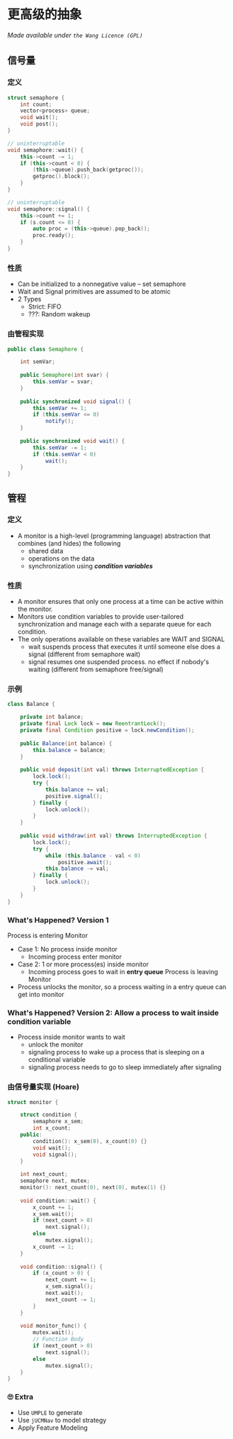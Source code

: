 # 更高级的抽象
###### Made available under ```the Wang Licence (GPL)```
## 信号量
### 定义
```cpp
struct semaphore {
    int count;
    vector<process> queue;
    void wait();
    void post();
}

// uninterruptable
void semaphore::wait() {
    this->count -= 1;
    if (this->count < 0) {
        (this->queue).push_back(getproc());
        getproc().block();
    }
}

// uninterruptable
void semaphore::signal() {
    this->count += 1;
    if (s.count <= 0) {
        auto proc = (this->queue).pop_back();
        proc.ready();
    }
}
```
### 性质
- Can be initialized to a nonnegative value – set semaphore
- Wait and Signal primitives are assumed to be atomic
- 2 Types
    - Strict: FIFO
    - ???: Random wakeup
### 由管程实现
```java
public class Semaphore {

    int semVar;
    
    public Semaphore(int svar) {
        this.semVar = svar;
    }
    
    public synchronized void signal() {
        this.semVar += 1;
        if (this.semVar <= 0)
            notify();
    }
    
    public synchronized void wait() {
        this.semVar -= 1;
        if (this.semVar < 0)
            wait();
    }
}
```
## 管程
### 定义
- A monitor is a high-level (programming language) abstraction that combines (and hides) the following
    - shared data
    - operations on the data
    - synchronization using ***condition variables***
### 性质
- A monitor ensures that only one process at a time can be active within the monitor. 
- Monitors use condition variables to provide user-tailored synchronization and manage each with a separate queue for each condition. 
- The only operations available on these variables are WAIT and SIGNAL
    - wait suspends process that executes it until someone else does a signal (different from semaphore wait)
    - signal resumes one suspended process. no effect if nobody's waiting (different from semaphore free/signal)
### 示例
```java
class Balance {

    private int balance; 
    private final Lock lock = new ReentrantLock();
    private final Condition positive = lock.newCondition();
    
    public Balance(int balance) {
        this.balance = balance;
    }
    
    public void deposit(int val) throws InterruptedException {
        lock.lock();
        try {
            this.balance += val;
            positive.signal();
        } finally {
            lock.unlock();
        }
    }
    
    public void withdraw(int val) throws InterruptedException {
        lock.lock();
        try {
            while (this.balance - val < 0)
                positive.await();
            this.balance -= val;
        } finally {
            lock.unlock();
        }
    }
}
```
### What's Happened? Version 1
Process is entering Monitor
- Case 1: No process inside monitor
    - Incoming process enter monitor
- Case 2: 1 or more process(es) inside monitor
    - Incoming process goes to wait in **entry queue**
Process is leaving Monitor
- Process unlocks the monitor, so a process waiting in a entry queue can get into monitor
### What's Happened? Version 2: Allow a process to wait inside condition variable
- Process inside monitor wants to wait
    - unlock the monitor
    - signaling process to wake up a process that is sleeping on a conditional variable 
    - signaling process needs to go to sleep immediately after signaling
### 由信号量实现 (Hoare)
```cpp
struct monitor {

    struct condition {
        semaphore x_sem;
        int x_count;
    public:
        condition(): x_sem(0), x_count(0) {}
        void wait();
        void signal();
    }
    
    int next_count;
    semaphore next, mutex;
    monitor(): next_count(0), next(0), mutex(1) {}
    
    void condition::wait() {
        x_count += 1;
        x_sem.wait();
        if (next_count > 0)
            next.signal();
        else
            mutex.signal();
        x_count -= 1;
    }
    
    void condition::signal() {
        if (x_count > 0) {
            next_count += 1;
            x_sem.signal();
            next.wait();
            next_count -= 1;
        }
    }
    
    void monitor_func() {
        mutex.wait();
        // Function Body
        if (next_count > 0)
            next.signal();
        else 
            mutex.signal();
    }
}
```
### 🙄 Extra 
- Use ```UMPLE``` to generate
- Use ```jUCMNav``` to model strategy
- Apply Feature Modeling
